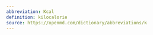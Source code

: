 ```yaml
---
abbreviation: Kcal
definition: kilocalorie
source: https://openmd.com/dictionary/abbreviations/k
---
```

